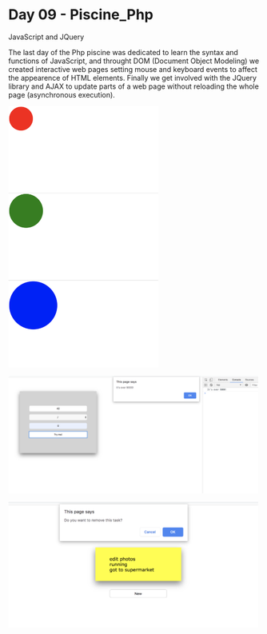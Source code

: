 # Day 09 - Piscine_Php

JavaScript and JQuery

The last day of the Php piscine was dedicated to learn the syntax and functions of JavaScript, and throught DOM (Document Object Modeling) we created interactive web pages setting mouse and keyboard events to affect the appearence of HTML elements. Finally we get involved with the JQuery library and AJAX to update parts of a web page without reloading the whole page (asynchronous execution).

<kbd><img src="../resources/images/balloon.png" width="300"></kbd>

<kbd><img src="../resources/images/calc.png" width="500"></kbd>

<kbd><img src="../resources/images/todo.png" width="500"></kbd>
